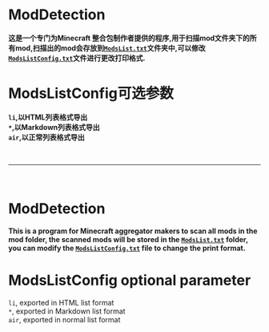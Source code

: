 # ModDetection
**这是一个专门为Minecraft 整合包制作者提供的程序,用于扫描mod文件夹下的所有mod,扫描出的mod会存放到[`ModsList.txt`](#)文件夹中,可以修改[`ModsListConfig.txt`](#)文件进行更改打印格式.**

# ModsListConfig可选参数
**`li`,以HTML列表格式导出** <br>
**`*`,以Markdown列表格式导出** <br>
**`air`,以正常列表格式导出** <br>

<br>

---

<br>

# ModDetection
**This is a program for Minecraft aggregator makers to scan all mods in the mod folder, the scanned mods will be stored in the [`ModsList.txt`](#) folder, you can modify the [`ModsListConfig.txt`](#) file to change the print format.**

# ModsListConfig optional parameter
`li`, exported in HTML list format <br>
`*`, exported in Markdown list format <br>
`air`, exported in normal list format <br>
